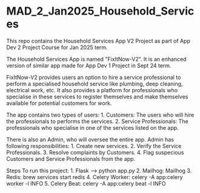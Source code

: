 # MAD_2_Jan2025_Household_Services
This repo contains the Household Services App V2 Project as part of App Dev 2 Project Course for Jan 2025 term.

The Household Services App is named "FixItNow-V2". It is an enhanced version of similar app made for App Dev 1 Project in Sept 24 term.

FixItNow-V2 provides users an option to hire a service professional to perform a specialised household service like plumbing, deep cleaning, electrical work, etc. It also provides a platform for professionals who specialise in these services to register themselves and make themselves available for potential customers for work.

The app contains two types of users:
    1. Customers:               The users who will hire the professionals to performs the services.
    2. Service Professionals:   The professionals who specialise in one of the services listed on the app.

There is also an Admin, who will oversee the entire app. Admin has following responsibilities:
    1. Create new services.
    2. Verify the Service Professionals.
    3. Resolve complaints by Customers.
    4. Flag suspecious Customers and Service Professionals from the app.

Steps To run this project:
    1. Flask --> python app.py
    2. Mailhog: Mailhog
    3. Redis: brew services start redis
    4. Celery Worker: celery -A app:celery worker -l INFO
    5. Celery Beat: celery -A app:celery beat -l INFO